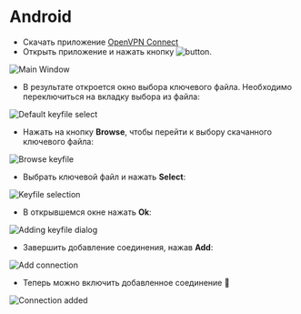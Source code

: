 # Android

- Скачать приложение [OpenVPN Connect](https://play.google.com/store/apps/details?id=net.openvpn.openvpn&hl=en)
- Открыть приложение и нажать кнопку ![button](Pictures/Screenshot_20230312-212902549_cr.png).
  
![Main Window](Pictures/Screenshot_20230312-212902549.png)

- В результате откроется окно выбора ключевого файла. Необходимо переключиться на вкладку выбора из файла:
  
![Default keyfile select](Pictures/Screenshot_20230312-212911062.png)
  
- Нажать на кнопку **Browse**, чтобы перейти к выбору скачанного ключевого файла:

![Browse keyfile](Pictures/Screenshot_20230312-212918603.png)

- Выбрать ключевой файл и нажать **Select**:
  
![Keyfile selection](Pictures/Screenshot_20230312-213024797.png)

- В открывшемся окне нажать **Ok**:

![Adding keyfile dialog](Pictures/Screenshot_20230312-213030322.png)

- Завершить добавление соединения, нажав **Add**:
  
![Add connection](Pictures/Screenshot_20230312-213040201.png)

- Теперь можно включить добавленное соединение 🎉
  
![Connection added](Pictures/Screenshot_20230312-213047097.png)

